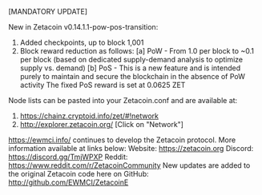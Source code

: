 [MANDATORY UPDATE]

New in Zetacoin v0.14.1.1-pow-pos-transition:
1) Added checkpoints, up to block 1,001
2) Block reward reduction as follows:
        [a] PoW - From 1.0 per block to ~0.1 per block (based on dedicated supply-demand analysis to optimize supply vs. demand)
        [b] PoS - This is a new feature and is intended purely to maintain and secure the blockchain in the absence of PoW activity
            The fixed PoS reward is set at 0.0625 ZET 

Node lists can be pasted into your Zetacoin.conf and are available at:
1) https://chainz.cryptoid.info/zet/#!network
2) http://explorer.zetacoin.org/ 
[Click on "Network"]

https://ewmci.info/ continues to develop the Zetacoin protocol. More information available at links below:
Website: https://zetacoin.org 
Discord: https://discord.gg/TmjWPXP
Reddit: https://www.reddit.com/r/ZetacoinCommunity
New updates are added to the original Zetacoin code here on GitHub:  http://github.com/EWMCI/ZetacoinE
